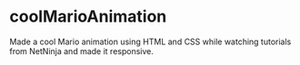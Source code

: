 # coolMarioAnimation
Made a cool Mario animation using HTML and CSS while watching tutorials from NetNinja and made it responsive.
